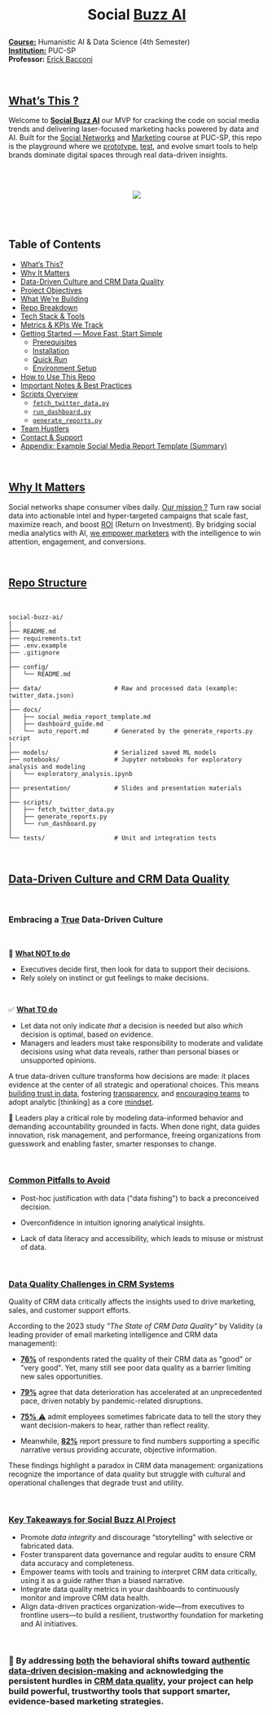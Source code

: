 
<br>

# <p align="center">  Social [Buzz AI]()

[**Course:**]() Humanistic AI & Data Science (4th Semester)  
[**Institution:**]() PUC-SP  
**Professor:** [Erick Bacconi]()  


<br>

## [What’s This ?]()

Welcome to [**Social Buzz AI**]() our MVP for cracking the code on social media trends and delivering laser-focused marketing hacks powered by data and AI. Built for the [Social Networks]() and [Marketing]() course at PUC-SP, this repo is the playground where we [prototype](), [test](), and evolve smart tools to help brands dominate digital spaces through real data-driven insights.


<br><br>

<!--GIF  -->

<p align="center">
 <img src="https://github.com/user-attachments/assets/791a69e2-d09a-429f-9257-f6667fff5c04"/>



<!--Video
https://github.com/user-attachments/assets/064aa6f8-ebb4-4370-8efd-7d79b29f390a
-->


<br><br>

## Table of Contents

- [What’s This?](#whats-this)  
- [Why It Matters](#why-it-matters)
- [Data-Driven Culture and CRM Data Quality]() 
- [Project Objectives](#project-objectives)  
- [What We’re Building](#what-were-building)  
- [Repo Breakdown](#repo-breakdown)  
- [Tech Stack & Tools](#tech-stack--tools)  
- [Metrics & KPIs We Track](#metrics--kpis-we-track)  
- [Getting Started — Move Fast, Start Simple](#getting-started--move-fast-start-simple)  
  - [Prerequisites](#prerequisites)  
  - [Installation](#installation)  
  - [Quick Run](#quick-run)  
  - [Environment Setup](#environment-setup)  
- [How to Use This Repo](#how-to-use-this-repo)  
- [Important Notes & Best Practices](#important-notes--best-practices)  
- [Scripts Overview](#scripts-overview)  
  - [`fetch_twitter_data.py`](#fetch_twitter_datapy)  
  - [`run_dashboard.py`](#run_dashboardpy)  
  - [`generate_reports.py`](#generate_reportspy)  
- [Team Hustlers](#team-hustlers)  
- [Contact & Support](#contact--support)  
- [Appendix: Example Social Media Report Template (Summary)](#appendix-example-social-media-report-template-summary)  


<br>

## [Why It Matters]()

Social networks shape consumer vibes daily. [Our mission ?]() Turn raw social data into actionable intel and hyper-targeted campaigns that scale fast, maximize reach, and boost [ROI]() (Return on Investment). By bridging social media analytics with AI, [we empower marketers]() with the intelligence to win attention, engagement, and conversions.

<br>

## [Repo Structure]()

<br>

```
social-buzz-ai/
│
├── README.md
├── requirements.txt
├── .env.example
├── .gitignore
│
├── config/
│   └── README.md           
│
├── data/                    # Raw and processed data (example: twitter_data.json)
│
├── docs/
│   ├── social_media_report_template.md
│   ├── dashboard_guide.md
│   └── auto_report.md       # Generated by the generate_reports.py script
│
├── models/                  # Serialized saved ML models
├── notebooks/               # Jupyter notebooks for exploratory analysis and modeling
│   └── exploratory_analysis.ipynb
│
├── presentation/            # Slides and presentation materials
│
├── scripts/
│   ├── fetch_twitter_data.py
│   ├── generate_reports.py
│   └── run_dashboard.py
│
└── tests/                   # Unit and integration tests
```


<br>

## [Data-Driven Culture and CRM Data Quality]()

<br>

### Embracing a [True]() Data-Driven Culture

<br>

🚫 [**What NOT to do**]()

- Executives decide first, then look for data to support their decisions.  
- Rely solely on instinct or gut feelings to make decisions.

<br>

✅ [**What TO do**]()

- Let data not only indicate *that* a decision is needed but also *which* decision is optimal, based on evidence.  
- Managers and leaders must take responsibility to moderate and validate decisions using what data reveals, rather than personal biases or unsupported opinions.

A true data-driven culture transforms how decisions are made: it places evidence at the center of all strategic and operational choices. This means [building trust in data](), fostering [transparency](), and [encouraging teams]() to adopt analytic [thinking] as a core [mindset]().

🌱 Leaders play a critical role by modeling data-informed behavior and demanding accountability grounded in facts. When done right, data guides innovation, risk management, and performance, freeing organizations from guesswork and enabling faster, smarter responses to change.

<br>

### [Common Pitfalls to Avoid]()

- Post-hoc justification with data ("data fishing") to back a preconceived decision.  

- Overconfidence in intuition ignoring analytical insights.  

- Lack of data literacy and accessibility, which leads to misuse or mistrust of data.


<br>

### [Data Quality Challenges in CRM Systems]()

Quality of CRM data critically affects the insights used to drive marketing, sales, and customer support efforts.

According to the 2023 study *"The State of CRM Data Quality"* by Validity (a leading provider of email marketing intelligence and CRM data management):

- [**76%**]() of respondents rated the quality of their CRM data as "good" or "very good". Yet, many still see poor data quality as a barrier limiting new sales opportunities.  

- [**79%**]() agree that data deterioration has accelerated at an unprecedented pace, driven notably by pandemic-related disruptions.  

- [**75%**  ⚠️]() admit employees sometimes fabricate data to tell the story they want decision-makers to hear, rather than reflect reality.

- Meanwhile, [**82%**]() report pressure to find numbers supporting a specific narrative versus providing accurate, objective information.

These findings highlight a paradox in CRM data management: organizations recognize the importance of data quality but struggle with cultural and operational challenges that degrade trust and utility.


<br>

### [Key Takeaways for Social Buzz AI Project]()

- Promote *data integrity* and discourage “storytelling” with selective or fabricated data.  
- Foster transparent data governance and regular audits to ensure CRM data accuracy and completeness.  
- Empower teams with tools and training to interpret CRM data critically, using it as a guide rather than a biased narrative.  
- Integrate data quality metrics in your dashboards to continuously monitor and improve CRM data health.  
- Align data-driven practices organization-wide—from executives to frontline users—to build a resilient, trustworthy foundation for marketing and AI initiatives.

<br>

### 🌱 By addressing [both]() the behavioral shifts toward [authentic data-driven decision-making]() and acknowledging the persistent hurdles in [CRM data quality](), your project can help build powerful, trustworthy tools that support smarter, evidence-based marketing strategies.

<br>
